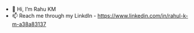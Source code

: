 - 👋 Hi, I’m Rahu KM
- 📫 Reach me through my LinkdIn - https://www.linkedin.com/in/rahul-k-m-a38a83137

<!---
rahulkmRKM/rahulkmRKM is a ✨ special ✨ repository because its `README.md` (this file) appears on your GitHub profile.
You can click the Preview link to take a look at your changes.
--->
